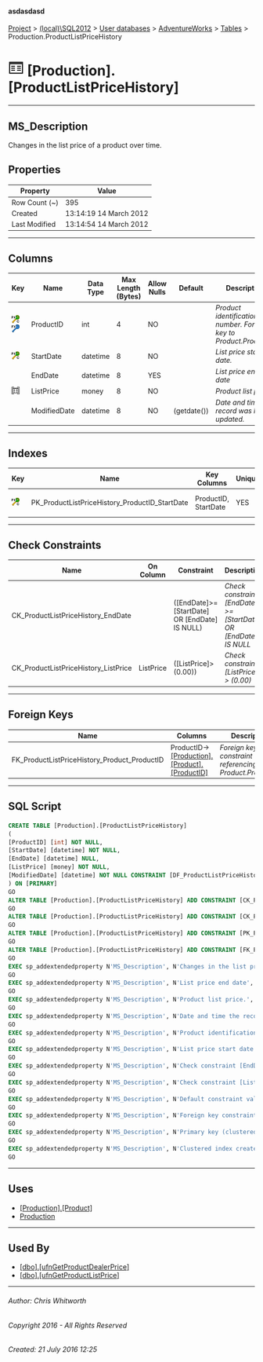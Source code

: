 #### asdasdasd

[Project](../../../../index.md) > [(local)\\SQL2012](../../../index.md) > [User databases](../../index.md) > [AdventureWorks](../index.md) > [Tables](Tables.md) > Production.ProductListPriceHistory

# ![Tables](../../../../Images/Table32.png) [Production].[ProductListPriceHistory]

---

## <a name="#description"></a>MS_Description

Changes in the list price of a product over time.

## <a name="#properties"></a>Properties

| Property | Value |
|---|---|
| Row Count (~) | 395 |
| Created | 13:14:19 14 March 2012 |
| Last Modified | 13:14:54 14 March 2012 |


---

## <a name="#columns"></a>Columns

| Key | Name | Data Type | Max Length (Bytes) | Allow Nulls | Default | Description |
|---|---|---|---|---|---|---|
| [![Cluster Primary Key PK_ProductListPriceHistory_ProductID_StartDate: ProductID\StartDate](../../../../Images/pkcluster.png)](#indexes)[![Foreign Keys FK_ProductListPriceHistory_Product_ProductID: [Production].[Product].ProductID](../../../../Images/fk.png)](#foreignkeys) | ProductID | int | 4 | NO |  | _Product identification number. Foreign key to Product.ProductID_ |
| [![Cluster Primary Key PK_ProductListPriceHistory_ProductID_StartDate: ProductID\StartDate](../../../../Images/pkcluster.png)](#indexes) | StartDate | datetime | 8 | NO |  | _List price start date._ |
|  | EndDate | datetime | 8 | YES |  | _List price end date_ |
| [![Check Constraints CK_ProductListPriceHistory_ListPrice : ([ListPrice]>(0.00))](../../../../Images/c-constraint.png)](#checkconstraints) | ListPrice | money | 8 | NO |  | _Product list price._ |
|  | ModifiedDate | datetime | 8 | NO | (getdate()) | _Date and time the record was last updated._ |


---

## <a name="#indexes"></a>Indexes

| Key | Name | Key Columns | Unique | Description |
|---|---|---|---|---|
| [![Cluster Primary Key PK_ProductListPriceHistory_ProductID_StartDate: ProductID\StartDate](../../../../Images/pkcluster.png)](#indexes) | PK_ProductListPriceHistory_ProductID_StartDate | ProductID, StartDate | YES | _Primary key (clustered) constraint_ |


---

## <a name="#checkconstraints"></a>Check Constraints

| Name | On Column | Constraint | Description |
|---|---|---|---|
| CK_ProductListPriceHistory_EndDate |  | ([EndDate]>=[StartDate] OR [EndDate] IS NULL) | _Check constraint [EndDate] >= [StartDate] OR [EndDate] IS NULL_ |
| CK_ProductListPriceHistory_ListPrice | ListPrice | ([ListPrice]>(0.00)) | _Check constraint [ListPrice] > (0.00)_ |


---

## <a name="#foreignkeys"></a>Foreign Keys

| Name | Columns | Description |
|---|---|---|
| FK_ProductListPriceHistory_Product_ProductID | ProductID->[[Production].[Product].[ProductID]](Product.md) | _Foreign key constraint referencing Product.ProductID._ |


---

## <a name="#sqlscript"></a>SQL Script

```sql
CREATE TABLE [Production].[ProductListPriceHistory]
(
[ProductID] [int] NOT NULL,
[StartDate] [datetime] NOT NULL,
[EndDate] [datetime] NULL,
[ListPrice] [money] NOT NULL,
[ModifiedDate] [datetime] NOT NULL CONSTRAINT [DF_ProductListPriceHistory_ModifiedDate] DEFAULT (getdate())
) ON [PRIMARY]
GO
ALTER TABLE [Production].[ProductListPriceHistory] ADD CONSTRAINT [CK_ProductListPriceHistory_EndDate] CHECK (([EndDate]>=[StartDate] OR [EndDate] IS NULL))
GO
ALTER TABLE [Production].[ProductListPriceHistory] ADD CONSTRAINT [CK_ProductListPriceHistory_ListPrice] CHECK (([ListPrice]>(0.00)))
GO
ALTER TABLE [Production].[ProductListPriceHistory] ADD CONSTRAINT [PK_ProductListPriceHistory_ProductID_StartDate] PRIMARY KEY CLUSTERED  ([ProductID], [StartDate]) ON [PRIMARY]
GO
ALTER TABLE [Production].[ProductListPriceHistory] ADD CONSTRAINT [FK_ProductListPriceHistory_Product_ProductID] FOREIGN KEY ([ProductID]) REFERENCES [Production].[Product] ([ProductID])
GO
EXEC sp_addextendedproperty N'MS_Description', N'Changes in the list price of a product over time.', 'SCHEMA', N'Production', 'TABLE', N'ProductListPriceHistory', NULL, NULL
GO
EXEC sp_addextendedproperty N'MS_Description', N'List price end date', 'SCHEMA', N'Production', 'TABLE', N'ProductListPriceHistory', 'COLUMN', N'EndDate'
GO
EXEC sp_addextendedproperty N'MS_Description', N'Product list price.', 'SCHEMA', N'Production', 'TABLE', N'ProductListPriceHistory', 'COLUMN', N'ListPrice'
GO
EXEC sp_addextendedproperty N'MS_Description', N'Date and time the record was last updated.', 'SCHEMA', N'Production', 'TABLE', N'ProductListPriceHistory', 'COLUMN', N'ModifiedDate'
GO
EXEC sp_addextendedproperty N'MS_Description', N'Product identification number. Foreign key to Product.ProductID', 'SCHEMA', N'Production', 'TABLE', N'ProductListPriceHistory', 'COLUMN', N'ProductID'
GO
EXEC sp_addextendedproperty N'MS_Description', N'List price start date.', 'SCHEMA', N'Production', 'TABLE', N'ProductListPriceHistory', 'COLUMN', N'StartDate'
GO
EXEC sp_addextendedproperty N'MS_Description', N'Check constraint [EndDate] >= [StartDate] OR [EndDate] IS NULL', 'SCHEMA', N'Production', 'TABLE', N'ProductListPriceHistory', 'CONSTRAINT', N'CK_ProductListPriceHistory_EndDate'
GO
EXEC sp_addextendedproperty N'MS_Description', N'Check constraint [ListPrice] > (0.00)', 'SCHEMA', N'Production', 'TABLE', N'ProductListPriceHistory', 'CONSTRAINT', N'CK_ProductListPriceHistory_ListPrice'
GO
EXEC sp_addextendedproperty N'MS_Description', N'Default constraint value of GETDATE()', 'SCHEMA', N'Production', 'TABLE', N'ProductListPriceHistory', 'CONSTRAINT', N'DF_ProductListPriceHistory_ModifiedDate'
GO
EXEC sp_addextendedproperty N'MS_Description', N'Foreign key constraint referencing Product.ProductID.', 'SCHEMA', N'Production', 'TABLE', N'ProductListPriceHistory', 'CONSTRAINT', N'FK_ProductListPriceHistory_Product_ProductID'
GO
EXEC sp_addextendedproperty N'MS_Description', N'Primary key (clustered) constraint', 'SCHEMA', N'Production', 'TABLE', N'ProductListPriceHistory', 'CONSTRAINT', N'PK_ProductListPriceHistory_ProductID_StartDate'
GO
EXEC sp_addextendedproperty N'MS_Description', N'Clustered index created by a primary key constraint.', 'SCHEMA', N'Production', 'TABLE', N'ProductListPriceHistory', 'INDEX', N'PK_ProductListPriceHistory_ProductID_StartDate'
GO

```


---

## <a name="#uses"></a>Uses

* [[Production].[Product]](Product.md)
* [Production](../Security/Schemas/Production.md)


---

## <a name="#usedby"></a>Used By

* [[dbo].[ufnGetProductDealerPrice]](../Programmability/Functions/Scalar-valued_Functions/ufnGetProductDealerPrice.md)
* [[dbo].[ufnGetProductListPrice]](../Programmability/Functions/Scalar-valued_Functions/ufnGetProductListPrice.md)


---

###### Author:  Chris Whitworth

###### Copyright 2016 - All Rights Reserved

###### Created: 21 July 2016 12:25

